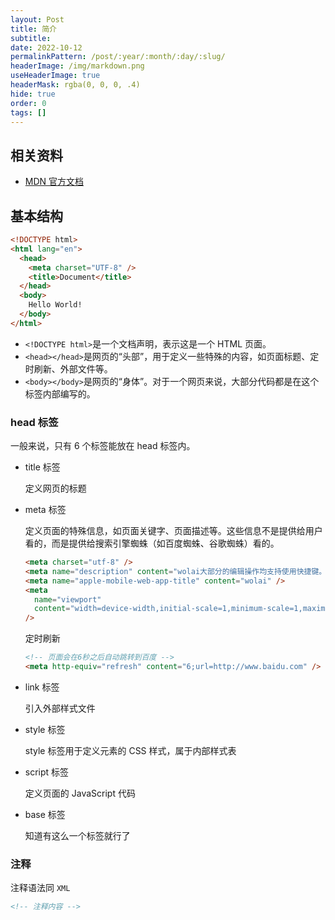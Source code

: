 ```yaml
---
layout: Post
title: 简介
subtitle: 
date: 2022-10-12
permalinkPattern: /post/:year/:month/:day/:slug/
headerImage: /img/markdown.png
useHeaderImage: true
headerMask: rgba(0, 0, 0, .4)
hide: true
order: 0
tags: []
---
```


## 相关资料

- [MDN 官方文档](https://developer.mozilla.org/zh-CN/docs/Web/HTML)

## 基本结构

```html
<!DOCTYPE html>
<html lang="en">
  <head>
    <meta charset="UTF-8" />
    <title>Document</title>
  </head>
  <body>
    Hello World!
  </body>
</html>
```

- `<!DOCTYPE html>`是一个文档声明，表示这是一个 HTML 页面。
- `<head></head>`是网页的“头部”，用于定义一些特殊的内容，如页面标题、定时刷新、外部文件等。
- `<body></body>`是网页的“身体”。对于一个网页来说，大部分代码都是在这个标签内部编写的。

### head 标签

一般来说，只有 6 个标签能放在 head 标签内。

- title 标签

  定义网页的标题

- meta 标签

  定义页面的特殊信息，如页面关键字、页面描述等。这些信息不是提供给用户看的，而是提供给搜索引擎蜘蛛（如百度蜘蛛、谷歌蜘蛛）看的。

  ```html
  <meta charset="utf-8" />
  <meta name="description" content="wolai大部分的编辑操作均支持使用快捷键。 " />
  <meta name="apple-mobile-web-app-title" content="wolai" />
  <meta
    name="viewport"
    content="width=device-width,initial-scale=1,minimum-scale=1,maximum-scale=1,user-scalable=no"
  />
  ```

  定时刷新

  ```html
  <!-- 页面会在6秒之后自动跳转到百度 -->
  <meta http-equiv="refresh" content="6;url=http://www.baidu.com" />
  ```

- link 标签

  引入外部样式文件

- style 标签

  style 标签用于定义元素的 CSS 样式，属于内部样式表

- script 标签

  定义页面的 JavaScript 代码

- base 标签

  知道有这么一个标签就行了

### 注释

注释语法同 `XML`

```html
<!-- 注释内容 -->
```
